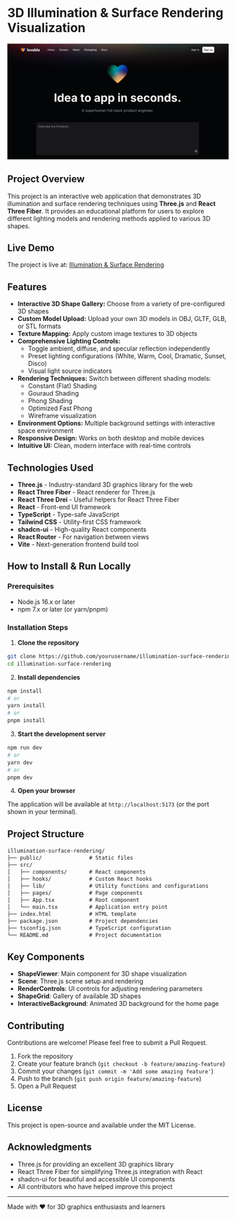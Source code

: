 
# 3D Illumination & Surface Rendering Visualization

![Project Preview](public/og-image.png)

## Project Overview

This project is an interactive web application that demonstrates 3D illumination and surface rendering techniques using **Three.js** and **React Three Fiber**. It provides an educational platform for users to explore different lighting models and rendering methods applied to various 3D shapes.

## Live Demo

The project is live at: [Illumination & Surface Rendering](https://illumination-surface-rendering.vercel.app/)

## Features

- **Interactive 3D Shape Gallery:** Choose from a variety of pre-configured 3D shapes
- **Custom Model Upload:** Upload your own 3D models in OBJ, GLTF, GLB, or STL formats
- **Texture Mapping:** Apply custom image textures to 3D objects
- **Comprehensive Lighting Controls:**
  - Toggle ambient, diffuse, and specular reflection independently
  - Preset lighting configurations (White, Warm, Cool, Dramatic, Sunset, Disco)
  - Visual light source indicators
- **Rendering Techniques:** Switch between different shading models:
  - Constant (Flat) Shading
  - Gouraud Shading
  - Phong Shading
  - Optimized Fast Phong
  - Wireframe visualization
- **Environment Options:** Multiple background settings with interactive space environment
- **Responsive Design:** Works on both desktop and mobile devices
- **Intuitive UI:** Clean, modern interface with real-time controls

## Technologies Used

- **Three.js** - Industry-standard 3D graphics library for the web
- **React Three Fiber** - React renderer for Three.js
- **React Three Drei** - Useful helpers for React Three Fiber
- **React** - Front-end UI framework
- **TypeScript** - Type-safe JavaScript
- **Tailwind CSS** - Utility-first CSS framework
- **shadcn-ui** - High-quality React components
- **React Router** - For navigation between views
- **Vite** - Next-generation frontend build tool

## How to Install & Run Locally

### Prerequisites

- Node.js 16.x or later
- npm 7.x or later (or yarn/pnpm)

### Installation Steps

1. **Clone the repository**

```bash
git clone https://github.com/yourusername/illumination-surface-rendering.git
cd illumination-surface-rendering
```

2. **Install dependencies**

```bash
npm install
# or
yarn install
# or
pnpm install
```

3. **Start the development server**

```bash
npm run dev
# or
yarn dev
# or
pnpm dev
```

4. **Open your browser**

The application will be available at `http://localhost:5173` (or the port shown in your terminal).

## Project Structure

```
illumination-surface-rendering/
├── public/               # Static files
├── src/
│   ├── components/       # React components
│   ├── hooks/            # Custom React hooks
│   ├── lib/              # Utility functions and configurations
│   ├── pages/            # Page components
│   ├── App.tsx           # Root component
│   └── main.tsx          # Application entry point
├── index.html            # HTML template
├── package.json          # Project dependencies
├── tsconfig.json         # TypeScript configuration
└── README.md             # Project documentation
```

## Key Components

- **ShapeViewer**: Main component for 3D shape visualization
- **Scene**: Three.js scene setup and rendering
- **RenderControls**: UI controls for adjusting rendering parameters
- **ShapeGrid**: Gallery of available 3D shapes
- **InteractiveBackground**: Animated 3D background for the home page

## Contributing

Contributions are welcome! Please feel free to submit a Pull Request.

1. Fork the repository
2. Create your feature branch (`git checkout -b feature/amazing-feature`)
3. Commit your changes (`git commit -m 'Add some amazing feature'`)
4. Push to the branch (`git push origin feature/amazing-feature`)
5. Open a Pull Request

## License

This project is open-source and available under the MIT License.

## Acknowledgments

- Three.js for providing an excellent 3D graphics library
- React Three Fiber for simplifying Three.js integration with React
- shadcn-ui for beautiful and accessible UI components
- All contributors who have helped improve this project

---

Made with ❤️ for 3D graphics enthusiasts and learners
